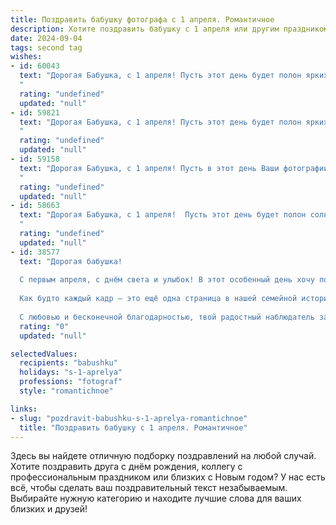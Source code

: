 ```yaml
---
title: Поздравить бабушку фотографа с 1 апреля. Романтичное
description: Хотите поздравить бабушку с 1 апреля или другим праздником? Наш ИИ создаст незабываемое поздравление, а вы обязательно выделитесь среди других.  
date: 2024-09-04
tags: second tag
wishes:
- id: 60043
  text: "Дорогая Бабушка, с 1 апреля! Пусть этот день будет полон ярких и красивых моментов, как фотографии, которые ты так талантливо создаешь.  Будь счастлива, любима и всегда найди время для того, чтобы поймать в объектив прекрасные мгновения жизни!
  "
  rating: "undefined"
  updated: "null"
- id: 59821
  text: "Дорогая Бабушка, с 1 апреля! Пусть этот день будет полон ярких красок, как фотокадр, запечатлевший лучшие моменты Вашей жизни. Желаю Вам неизменной красоты, неиссякаемого оптимизма и бесконечной любви, которую Вы щедро дарите всем вокруг.
  "
  rating: "undefined"
  updated: "null"
- id: 59158
  text: "Дорогая Бабушка, с 1 апреля! Пусть в этот день Ваши фотографии, словно волшебные кадры, запечатлеют самые яркие моменты жизни, а Ваши снимки всегда будут излучать тепло и любовь. С праздником!
  "
  rating: "undefined"
  updated: "null"
- id: 58663
  text: "Дорогая Бабушка, с 1 апреля!  Пусть этот день будет полон солнечных лучей, как фотографии, которые ты создаешь, и теплых улыбок, как  твой талант, который всех нас вдохновляет.  Желаю тебе в этот день бесконечной радости и самых ярких моментов!
  "
  rating: "undefined"
  updated: "null"
- id: 38577
  text: "Дорогая бабушка!
  
  С первым апреля, с днём света и улыбок! В этот особенный день хочу поздравить тебя с твоим настоящим искусством — фотографией. Ты умеешь запечатлеть самые трогательные моменты жизни, даря всему этому неповторимую красоту и волшебство.
  
  Как будто каждый кадр — это ещё одна страница в нашей семейной истории, где любовь и радость живут вечно. Пусть каждый день приносит тебе яркие впечатления и вдохновение, а сердце переполняется счастьем, как пленка на твоём фотоаппарате.
  
  С любовью и бесконечной благодарностью, твой радостный наблюдатель за волшебством, которое ты создаёшь."
  rating: "0"
  updated: "null"

selectedValues:
  recipients: "babushku"
  holidays: "s-1-aprelya"
  professions: "fotograf"
  style: "romantichnoe"

links:
- slug: "pozdravit-babushku-s-1-aprelya-romantichnoe"
  title: "Поздравить бабушку с 1 апреля. Романтичное"
---
```


Здесь вы найдете отличную подборку поздравлений на любой случай. 
Хотите поздравить друга с днём рождения, коллегу с профессиональным праздником или близких с Новым годом? У нас есть всё, чтобы сделать ваш поздравительный текст незабываемым. Выбирайте нужную категорию и находите лучшие слова для ваших близких и друзей!
